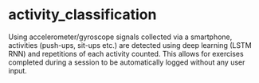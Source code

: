 # activity_classification
Using accelerometer/gyroscope signals collected via a smartphone, activities (push-ups, sit-ups etc.) are detected using deep learning (LSTM RNN) and repetitions of each activity counted. This allows for exercises completed during a session to be automatically logged without any user input.
